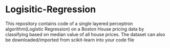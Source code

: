 # Logisitic-Regression
This repository contains code of a single layered perceptron algorithm(Logistic Regression) on a Boston House pricing data by classifying based on median value of all house prices. The dataset can also be downloaded/imported from scikit-learn into your code file
